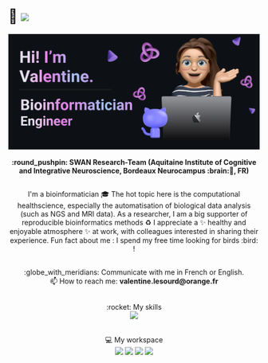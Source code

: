 # 👋 ![](https://komarev.com/ghpvc/?username=valentinelsra&color=blueviolet)

<picture>
 <source media="(prefers-color-scheme: dark)" srcset="https://github.com/valentinelsra/valentinelsra/blob/main/banner.png?raw=true">
 <source media="(prefers-color-scheme: light)" srcset="https://github.com/valentinelsra/valentinelsra/blob/main/banner_light.png?raw=true">
 <img alt="Shows a different profil banner depending on the theme (light or darkmode)." src="https://github.com/valentinelsra/valentinelsra/blob/main/banner.png?raw=true">
</picture>

<p align="center"><strong>
:round_pushpin: SWAN Research-Team (Aquitaine Institute of Cognitive and Integrative Neuroscience, Bordeaux Neurocampus :brain:🩻, FR)
</strong></p>

##

<p align="center"> I'm a bioinformatician 🎓 The hot topic here is the computational healthscience, especially the automatisation of biological data analysis (such as NGS and MRI data). As a researcher, I am a big supporter of reproducible bioinformatics methods ♻️ I appreciate a ✨ healthy and enjoyable atmosphere ✨ at work, with colleagues interested in sharing their experience. Fun fact about me : I spend my free time looking for birds :bird: ! </p>

##

<p align="center"> :globe_with_meridians: Communicate with me in French or English. <br> 📫 How to reach me: <strong> valentine.lesourd@orange.fr </strong> <br> </p>

##

<p align="center">
 :rocket: My skills  <br>
  <a href="https://skillicons.dev">
    <img src="https://skillicons.dev/icons?i=bash,py,anaconda,r,matlab,docker,git" />
  </a>
</p>

##

<p align="center">
💻 My workspace  <br>
<img src="https://img.shields.io/badge/Ubuntu-E95420?style=for-the-badge&logo=ubuntu&logoColor=white" /> <img src="https://img.shields.io/badge/VSCode-0078D4?style=for-the-badge&logo=visual%20studio%20code&logoColor=white" /> <img src="https://img.shields.io/badge/Discord-5865F2?style=for-the-badge&logo=discord&logoColor=white" /> <img src="https://img.shields.io/badge/Zoom-2D8CFF?style=for-the-badge&logo=zoom&logoColor=white" />
</p>


